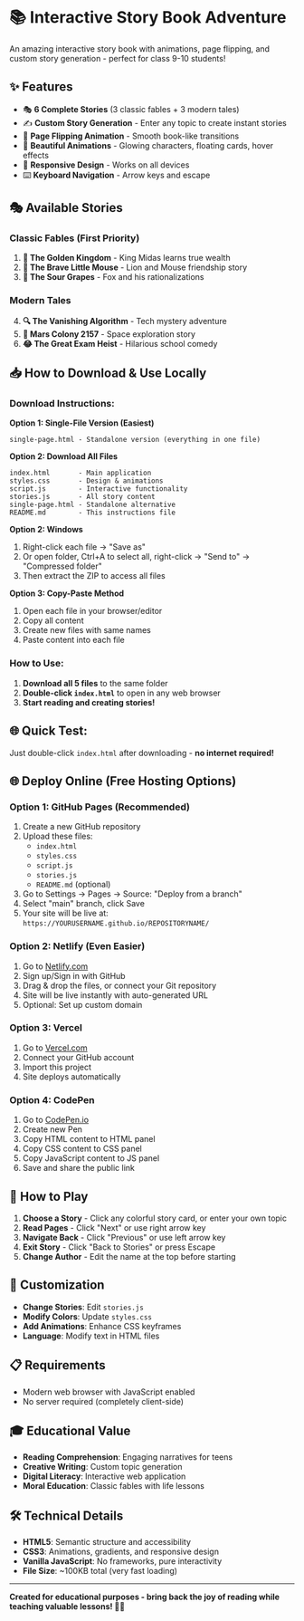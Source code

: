 # 📚 Interactive Story Book Adventure

An amazing interactive story book with animations, page flipping, and custom story generation - perfect for class 9-10 students!

## ✨ Features

- 🎭 **6 Complete Stories** (3 classic fables + 3 modern tales)
- ✍️ **Custom Story Generation** - Enter any topic to create instant stories
- 📖 **Page Flipping Animation** - Smooth book-like transitions
- 🎨 **Beautiful Animations** - Glowing characters, floating cards, hover effects
- 📱 **Responsive Design** - Works on all devices
- ⌨️ **Keyboard Navigation** - Arrow keys and escape

## 🎭 Available Stories

### Classic Fables (First Priority)
1. **👑 The Golden Kingdom** - King Midas learns true wealth
2. **🦁 The Brave Little Mouse** - Lion and Mouse friendship story
3. **🦊 The Sour Grapes** - Fox and his rationalizations

### Modern Tales
4. **🔍 The Vanishing Algorithm** - Tech mystery adventure
5. **🚀 Mars Colony 2157** - Space exploration story
6. **😂 The Great Exam Heist** - Hilarious school comedy

## 📥 How to Download & Use Locally

### **Download Instructions:**

**Option 1: Single-File Version (Easiest)**
```
single-page.html - Standalone version (everything in one file)
```

**Option 2: Download All Files**
```
index.html       - Main application
styles.css       - Design & animations
script.js        - Interactive functionality
stories.js       - All story content
single-page.html - Standalone alternative
README.md        - This instructions file
```

**Option 2: Windows**
1. Right-click each file → "Save as"
2. Or open folder, Ctrl+A to select all, right-click → "Send to" → "Compressed folder"
3. Then extract the ZIP to access all files

**Option 3: Copy-Paste Method**
1. Open each file in your browser/editor
2. Copy all content
3. Create new files with same names
4. Paste content into each file

### **How to Use:**
1. **Download all 5 files** to the same folder
2. **Double-click `index.html`** to open in any web browser
3. **Start reading and creating stories!**

## 🌐 Quick Test:
Just double-click `index.html` after downloading - **no internet required!**

## 🌐 Deploy Online (Free Hosting Options)

### Option 1: GitHub Pages (Recommended)
1. Create a new GitHub repository
2. Upload these files:
   - `index.html`
   - `styles.css`
   - `script.js`
   - `stories.js`
   - `README.md` (optional)
3. Go to Settings → Pages → Source: "Deploy from a branch"
4. Select "main" branch, click Save
5. Your site will be live at: `https://YOURUSERNAME.github.io/REPOSITORYNAME/`

### Option 2: Netlify (Even Easier)
1. Go to [Netlify.com](https://netlify.com)
2. Sign up/Sign in with GitHub
3. Drag & drop the files, or connect your Git repository
4. Site will be live instantly with auto-generated URL
5. Optional: Set up custom domain

### Option 3: Vercel
1. Go to [Vercel.com](https://vercel.com)
2. Connect your GitHub account
3. Import this project
4. Site deploys automatically

### Option 4: CodePen
1. Go to [CodePen.io](https://codepen.io)
2. Create new Pen
3. Copy HTML content to HTML panel
4. Copy CSS content to CSS panel
5. Copy JavaScript content to JS panel
6. Save and share the public link

## 🎯 How to Play

1. **Choose a Story** - Click any colorful story card, or enter your own topic
2. **Read Pages** - Click "Next" or use right arrow key
3. **Navigate Back** - Click "Previous" or use left arrow key
4. **Exit Story** - Click "Back to Stories" or press Escape
5. **Change Author** - Edit the name at the top before starting

## 🎨 Customization

- **Change Stories**: Edit `stories.js`
- **Modify Colors**: Update `styles.css`
- **Add Animations**: Enhance CSS keyframes
- **Language**: Modify text in HTML files

## 📋 Requirements

- Modern web browser with JavaScript enabled
- No server required (completely client-side)

## 🎓 Educational Value

- **Reading Comprehension**: Engaging narratives for teens
- **Creative Writing**: Custom topic generation
- **Digital Literacy**: Interactive web application
- **Moral Education**: Classic fables with life lessons

## 🛠️ Technical Details

- **HTML5**: Semantic structure and accessibility
- **CSS3**: Animations, gradients, and responsive design
- **Vanilla JavaScript**: No frameworks, pure interactivity
- **File Size**: ~100KB total (very fast loading)

---

**Created for educational purposes - bring back the joy of reading while teaching valuable lessons! 📖✨**
